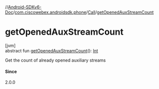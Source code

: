 //[Android-SDKv6-Doc](../../../index.md)/[com.ciscowebex.androidsdk.phone](../index.md)/[Call](index.md)/[getOpenedAuxStreamCount](get-opened-aux-stream-count.md)

# getOpenedAuxStreamCount

[jvm]\
abstract fun [getOpenedAuxStreamCount](get-opened-aux-stream-count.md)(): [Int](https://kotlinlang.org/api/latest/jvm/stdlib/kotlin/-int/index.html)

Get the count of already opened auxiliary streams

#### Since

2.0.0
